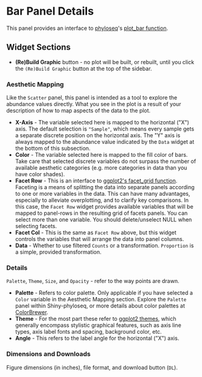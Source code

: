 # Bar Panel Details

This panel provides an interface to 
[phyloseq](http://joey711.github.io/phyloseq)'s
[plot_bar function](http://joey711.github.io/phyloseq/plot_bar-examples.html).

## Widget Sections

- **(Re)Build Graphic** button - no plot will be built, or rebuilt, until you click
the `(Re)Build Graphic` button at the top of the sidebar.

### Aesthetic Mapping

Like the `Scatter` panel, this panel is intended
as a tool to explore the abundance values directly.
What you see in the plot is a result of your description
of how to map aspects of the data to the plot.

- **X-Axis** - The variable selected here is mapped to the horizontal ("X") axis.
The default selection is `"Sample"`,
which means every sample gets a separate discrete position on the horizontal axis.
The "Y" axis is always mapped to the abundance value indicated by the `Data` widget
at the bottom of this subsection.
- **Color** - The variable selected here is mapped to the fill color of bars.
Take care that selected discrete variables
do not surpass the number of available aesthetic categories
(e.g. more categories in data than you have color shades).
- **Facet Row** - This is an interface to
[ggplot2's facet_grid function](http://docs.ggplot2.org/0.9.3.1/facet_grid.html).
Faceting is a means of splitting the data into separate panels
according to one or more variables in the data.
This can have many advantages, especially to alleviate overplotting,
and to clarify key comparisons.
In this case, the `Facet Row` widget provides available variables
that will be mapped to panel-rows in the resulting grid of facets panels.
You can select more than one variable.
You should delete/unselect NULL when selecting facets.
- **Facet Col** - This is the same as `Facet Row` above,
but this widget controls the variables that will arrange the data
into panel columns.
- **Data** - Whether to use filtered `Counts` or a transformation.
`Proportion` is a simple, provided transformation.

### Details

`Palette`, `Theme`, `Size`, and `Opacity` - refer to the way points are drawn.

- **Palette** - Refers to color palette.
Only applicable if you have selected a `Color` variable
in the Aesthetic Mapping section.
Explore the `Palette` panel within Shiny-phyloseq,
or more details about color palettes at [ColorBrewer](http://colorbrewer2.org/).
- **Theme** - For the most part these refer to
[ggplot2 themes](http://docs.ggplot2.org/0.9.2.1/theme.html),
which generally encompass stylistic graphical features,
such as axis line types, axis label fonts and spacing, background color, etc.
- **Angle** - This refers to the label angle for the horizontal ("X") axis.

### Dimensions and Downloads

Figure dimensions (in inches), file format, and download button (`DL`).


